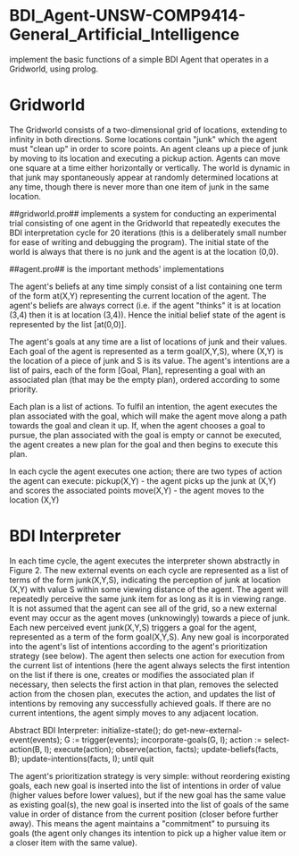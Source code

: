 # BDI_Agent-UNSW-COMP9414-General_Artificial_Intelligence
implement the basic functions of a simple BDI Agent that operates in a Gridworld, using prolog.



# Gridworld
The Gridworld consists of a two-dimensional grid of locations, extending to infinity in both directions. Some locations contain "junk" which the agent must "clean up" in order to score points. An agent cleans up a piece of junk by moving to its location and executing a pickup action. Agents can move one square at a time either horizontally or vertically. The world is dynamic in that junk may spontaneously appear at randomly determined locations at any time, though there is never more than one item of junk in the same location.


##gridworld.pro## implements a system for conducting an experimental trial consisting of one agent in the Gridworld that repeatedly executes the BDI interpretation cycle for 20 iterations (this is a deliberately small number for ease of writing and debugging the program). The initial state of the world is always that there is no junk and the agent is at the location (0,0). 

##agent.pro## is the important methods' implementations

The agent's beliefs at any time simply consist of a list containing one term of the form at(X,Y) representing the current location of the agent. The agent's beliefs are always correct (i.e. if the agent "thinks" it is at location (3,4) then it is at location (3,4)). Hence the initial belief state of the agent is represented by the list [at(0,0)].

The agent's goals at any time are a list of locations of junk and their values. Each goal of the agent is represented as a term goal(X,Y,S), where (X,Y) is the location of a piece of junk and S is its value. The agent's intentions are a list of pairs, each of the form [Goal, Plan], representing a goal with an associated plan (that may be the empty plan), ordered according to some priority.

Each plan is a list of actions. To fulfil an intention, the agent executes the plan associated with the goal, which will make the agent move along a path towards the goal and clean it up. If, when the agent chooses a goal to pursue, the plan associated with the goal is empty or cannot be executed, the agent creates a new plan for the goal and then begins to execute this plan.

In each cycle the agent executes one action; there are two types of action the agent can execute:
   pickup(X,Y) - the agent picks up the junk at (X,Y) and scores the associated points
   move(X,Y)   -   the agent moves to the location (X,Y)



# BDI Interpreter
In each time cycle, the agent executes the interpreter shown abstractly in Figure 2. The new external events on each cycle are represented as a list of terms of the form junk(X,Y,S), indicating the perception of junk at location (X,Y) with value S within some viewing distance of the agent. The agent will repeatedly perceive the same junk item for as long as it is in viewing range. It is not assumed that the agent can see all of the grid, so a new external event may occur as the agent moves (unknowingly) towards a piece of junk. Each new perceived event junk(X,Y,S) triggers a goal for the agent, represented as a term of the form goal(X,Y,S). Any new goal is incorporated into the agent's list of intentions according to the agent's prioritization strategy (see below). The agent then selects one action for execution from the current list of intentions (here the agent always selects the first intention on the list if there is one, creates or modifies the associated plan if necessary, then selects the first action in that plan, removes the selected action from the chosen plan, executes the action, and updates the list of intentions by removing any successfully achieved goals. If there are no current intentions, the agent simply moves to any adjacent location.

Abstract BDI Interpreter:
	initialize-state();
	do
		get-new-external-event(events);
    	G := trigger(events);
    	incorporate-goals(G, I);
    	action := select-action(B, I);
    	execute(action);
    	observe(action, facts);
    	update-beliefs(facts, B);
    	update-intentions(facts, I);
    until quit

The agent's prioritization strategy is very simple: without reordering existing goals, each new goal is inserted into the list of intentions in order of value (higher values before lower values), but if the new goal has the same value as existing goal(s), the new goal is inserted into the list of goals of the same value in order of distance from the current position (closer before further away). This means the agent maintains a "commitment" to pursuing its goals (the agent only changes its intention to pick up a higher value item or a closer item with the same value).




